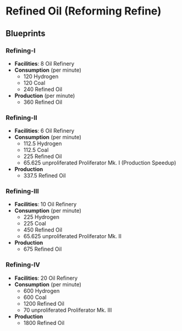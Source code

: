 # Refined Oil (Reforming Refine)

## Blueprints

### Refining-I

- **Facilities**: 8 Oil Refinery
- **Consumption** (per minute)
	- 120 Hydrogen
	- 120 Coal
	- 240 Refined Oil
- **Production** (per minute)
	- 360 Refined Oil

### Refining-II

- **Facilities**: 6 Oil Refinery
- **Consumption** (per minute)
	- 112.5 Hydrogen
	- 112.5 Coal
	- 225 Refined Oil
	- 65.625 unproliferated Proliferator Mk. I (Production Speedup)
- **Production**
	- 337.5 Refined Oil

### Refining-III

- **Facilities**: 10 Oil Refinery
- **Consumption** (per minute)
	- 225 Hydrogen
	- 225 Coal
	- 450 Refined Oil
	- 65.625 unproliferated Proliferator Mk. II
- **Production**
	- 675 Refined Oil

### Refining-IV

- **Facilities**: 20 Oil Refinery
- **Consumption** (per minute)
	- 600 Hydrogen
	- 600 Coal
	- 1200 Refined Oil
	- 70 unproliferated Proliferator Mk. III
- **Production**
	- 1800 Refined Oil
